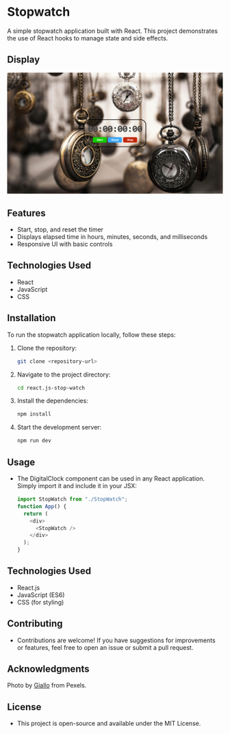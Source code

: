 # Stopwatch

A simple stopwatch application built with React. This project demonstrates the use of React hooks to manage state and side effects.

## Display

![stop-watch display](image.png)

## Features

- Start, stop, and reset the timer
- Displays elapsed time in hours, minutes, seconds, and milliseconds
- Responsive UI with basic controls

## Technologies Used

- React
- JavaScript
- CSS

## Installation

To run the stopwatch application locally, follow these steps:

1. Clone the repository:

   ```bash
   git clone <repository-url>

   ```

2. Navigate to the project directory:

   ```bash
   cd react.js-stop-watch

   ```

3. Install the dependencies:

   ```bash
   npm install

   ```

4. Start the development server:
   ```bash
   npm run dev
   ```

## Usage

- The DigitalClock component can be used in any React application. Simply import it and include it in your JSX:
  ```javascript
  import StopWatch from "./StopWatch";
  function App() {
    return (
      <div>
        <StopWatch />
      </div>
    );
  }
  ```

## Technologies Used

- React.js
- JavaScript (ES6)
- CSS (for styling)

## Contributing

- Contributions are welcome! If you have suggestions for improvements or features, feel free to open an issue or submit a pull request.

## Acknowledgments

Photo by [Giallo](https://www.pexels.com/photo/assorted-silver-colored-pocket-watch-lot-selective-focus-photo-859895/) from Pexels.


## License

- This project is open-source and available under the MIT License.
